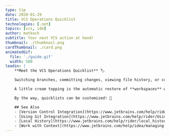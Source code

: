 ```yaml
---
type: tip
date: 2020-01-29
title: VCS Operations Quicklist
technologies: [.net]
topics: [vcs, ide]
author: matkoch
subtitle: Your next VCS action at hand!
thumbnail: ./thumbnail.png
cardThumbnail: ./card.png
animatedGif:
  file: './guide.gif'
  width: 500
leadin: |
    **Meet the VCS Operations Quicklist** 🏷

    Switching branches, committing changes, viewing file history, or comparing revisions. With the VCS Operations quicklist, those actions are both, **systematically listed and easy to reach**. Furthermore, the quicklist supports _just typing_ to filter results, and shows indicators for branches to see incoming and outgoing changes.

    A little cream topping is the automatic restore of **workspaces** whenever we switch a branch. This ensures that we get our previous environment back, including opened files, favorites, breakpoints, and more.

    By the way, quicklists can be customized! 🤫

    ## See Also
    - [Version Control Integration](https://www.jetbrains.com/help/rider/Version_Control_Integration.html)
    - [Using Git Integration](https://www.jetbrains.com/help/rider/Using_Git_Integration.html)
    - [Local History](https://www.jetbrains.com/help/rider/local_history.html)
    - [Work with Context](https://www.jetbrains.com/help/idea/managing-tasks-and-context.html#work-with-context)
---
```

